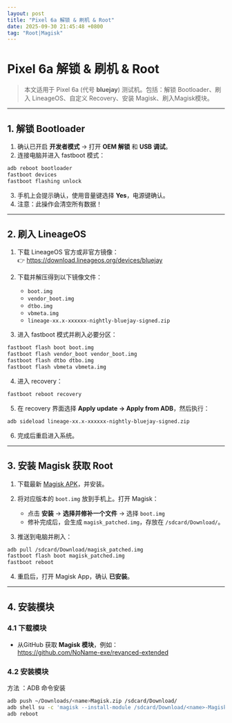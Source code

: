 ```yaml
---
layout: post
title: "Pixel 6a 解锁 & 刷机 & Root"
date: 2025-09-30 21:45:48 +0800
tag: "Root|Magisk"
---
```

#  Pixel 6a 解锁 & 刷机 & Root

> 本文适用于 Pixel 6a (代号 **bluejay**) 测试机。包括：解锁 Bootloader、刷入 LineageOS、自定义 Recovery、安装 Magisk、刷入Magisk模块。

---

## 1. 解锁 Bootloader

1. 确认已开启 **开发者模式** → 打开 **OEM 解锁** 和 **USB 调试**。
2. 连接电脑并进入 fastboot 模式：

```bash
adb reboot bootloader
fastboot devices
fastboot flashing unlock
```

3. 手机上会提示确认，使用音量键选择 **Yes**，电源键确认。
4. 注意：此操作会清空所有数据！

---

## 2. 刷入 LineageOS

1. 下载 LineageOS 官方或非官方镜像：  
   👉 https://download.lineageos.org/devices/bluejay

2. 下载并解压得到以下镜像文件：
   - `boot.img`
   - `vendor_boot.img`
   - `dtbo.img`
   - `vbmeta.img`
   - `lineage-xx.x-xxxxxx-nightly-bluejay-signed.zip`

3. 进入 fastboot 模式并刷入必要分区：

```bash
fastboot flash boot boot.img
fastboot flash vendor_boot vendor_boot.img
fastboot flash dtbo dtbo.img
fastboot flash vbmeta vbmeta.img
```

4. 进入 recovery：

```bash
fastboot reboot recovery
```

5. 在 recovery 界面选择 **Apply update → Apply from ADB**，然后执行：

```bash
adb sideload lineage-xx.x-xxxxxx-nightly-bluejay-signed.zip
```

6. 完成后重启进入系统。

---

## 3. 安装 Magisk 获取 Root

1. 下载最新 [Magisk APK](https://github.com/topjohnwu/Magisk/releases)，并安装。

2. 将对应版本的 `boot.img` 放到手机上。打开 Magisk：
   - 点击 **安装** → **选择并修补一个文件** → 选择 `boot.img`
   - 修补完成后，会生成 `magisk_patched.img`，存放在 `/sdcard/Download/`。

3. 推送到电脑并刷入：

```bash
adb pull /sdcard/Download/magisk_patched.img
fastboot flash boot magisk_patched.img
fastboot reboot
```

4. 重启后，打开 Magisk App，确认 **已安装**。

---

## 4. 安装模块

### 4.1 下载模块
- 从GitHub 获取 **Magisk 模块**，例如：  
https://github.com/NoName-exe/revanced-extended

### 4.2 安装模块
方法 ：ADB 命令安装
```bash
adb push ~/Downloads/<name>Magisk.zip /sdcard/Download/
adb shell su -c 'magisk --install-module /sdcard/Download/<name>-Magisk.zip'
adb reboot
```
